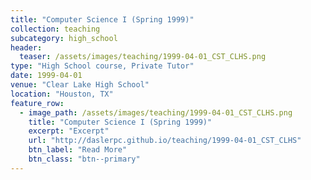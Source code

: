 ```yaml
---
title: "Computer Science I (Spring 1999)"
collection: teaching
subcategory: high_school
header: 
  teaser: /assets/images/teaching/1999-04-01_CST_CLHS.png
type: "High School course, Private Tutor"
date: 1999-04-01
venue: "Clear Lake High School"
location: "Houston, TX"
feature_row: 
  - image_path: /assets/images/teaching/1999-04-01_CST_CLHS.png
    title: "Computer Science I (Spring 1999)"
    excerpt: "Excerpt"
    url: "http://daslerpc.github.io/teaching/1999-04-01_CST_CLHS"
    btn_label: "Read More"
    btn_class: "btn--primary"
---
```


